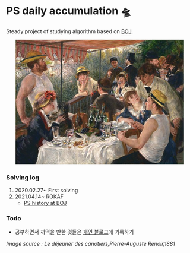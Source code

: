 # PS daily accumulation 🛸

Steady project of studying algorithm based on [BOJ](https://acmicpc.net).

<p align="center">
	<img src="image/renoir.jpg" width="90%" height="70%">  
</p>  

### Solving log
1. 2020.02.27~ First solving
2. 2021.04.14~ ROKAF
	- [PS history at BOJ](https://www.acmicpc.net/user/loveysuby)  
	

### Todo
- 공부하면서 까먹을 만한 것들은 [개인 블로그](https://loveysuby.github.io)에 기록하기
  
  
  
*Image source : Le déjeuner des canotiers,Pierre-Auguste Renoir,1881*